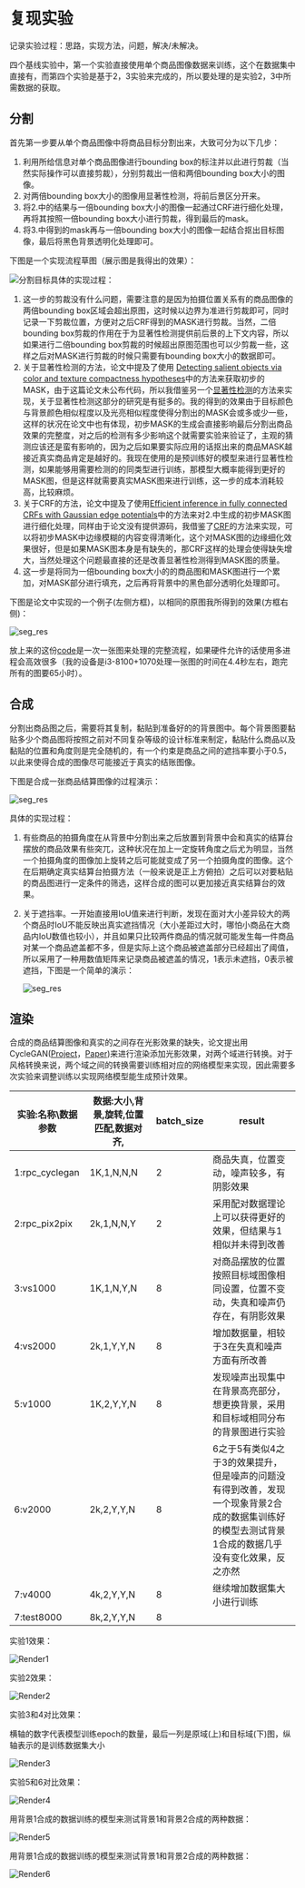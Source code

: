 # 复现实验
记录实验过程：思路，实现方法，问题，解决/未解决。

四个基线实验中，第一个实验直接使用单个商品图像数据来训练，这个在数据集中直接有，而第四个实验是基于2，3实验来完成的，所以要处理的是实验2，3中所需数据的获取。

## 分割

首先第一步要从单个商品图像中将商品目标分割出来，大致可分为以下几步：

1. 利用所给信息对单个商品图像进行bounding box的标注并以此进行剪裁（当然实际操作可以直接剪裁），分别剪裁出一倍和两倍bounding box大小的图像。
2. 对两倍bounding box大小的图像用显著性检测，将前后景区分开来。
3. 将2.中的结果与一倍bounding box大小的图像一起通过CRF进行细化处理，再将其按照一倍bounding box大小进行剪裁，得到最后的mask。
4. 将3.中得到的mask再与一倍bounding box大小的图像一起结合抠出目标图像，最后将黑色背景透明化处理即可。

下图是一个实现流程草图（展示图是我得出的效果）：

![分割目标](show_images/Segment.png)具体的实现过程：

1. 这一步的剪裁没有什么问题，需要注意的是因为拍摄位置关系有的商品图像的两倍bounding box区域会超出原图，这时候以边界为准进行剪裁即可，同时记录一下剪裁位置，方便对之后CRF得到的MASK进行剪裁。当然，二倍bounding box剪裁的作用在于为显著性检测提供前后景的上下文内容，所以如果进行二倍bounding box剪裁的时候超出原图范围也可以少剪裁一些，这样之后对MASK进行剪裁的时候只需要有bounding box大小的数据即可。
2. 关于显著性检测的方法，论文中提及了使用 [Detecting salient
   objects via color and texture compactness hypotheses](<https://ieeexplore.ieee.org/abstract/document/7523421>)中的方法来获取初步的MASK，由于这篇论文未公布代码，所以我借鉴另一个[显著性检测](<https://github.com/Joker316701882/Salient-Object-Detection>)的方法来实现，关于显著性检测这部分的研究是有挺多的。我的得到的效果由于目标颜色与背景颜色相似程度以及光亮相似程度使得分割出的MASK会或多或少一些，这样的状况在论文中也有体现，初步MASK的生成会直接影响最后分割出商品效果的完整度，对之后的检测有多少影响这个就需要实验来验证了，主观的猜测应该还是蛮有影响的，因为之后如果要实际应用的话抠出来的商品MASK越接近真实商品肯定是越好的。我现在使用的是预训练好的模型来进行显著性检测，如果能够用需要检测的的同类型进行训练，那模型大概率能得到更好的MASK图，但是这样就需要真实MASK图来进行训练，这一步的成本消耗较高，比较麻烦。
3. 关于CRF的方法，论文中提及了使用[Efficient inference in fully
   connected CRFs with Gaussian edge potentials](<http://papers.nips.cc/paper/4296-efficient-inference-in-fully-connected-crfs-with-gaussian-edge-potentials.pdf>)中的方法来对2.中生成的初步MASK图进行细化处理，同样由于论文没有提供源码，我借鉴了[CRF](<https://github.com/Andrew-Qibin/dss_crf>)的方法来实现，可以将初步MASK中边缘模糊的内容变得清晰化，这个对MASK图的边缘细化效果很好，但是如果MASK图本身是有缺失的，那CRF这样的处理会使得缺失增大，当然处理这个问题最直接的还是改善显著性检测得到MASK图的质量。
4. 这一步是将同为一倍bounding box大小的的商品图和MASK图进行一个累加，对MASK部分进行填充，之后再将背景中的黑色部分透明化处理即可。

下图是论文中实现的一个例子(左侧方框)，以相同的原图我所得到的效果(方框右侧)：

![seg_res](show_images/seg_res.png)

放上来的这份[code](segment/segment_product.py)是一次一张图来处理的完整流程，如果硬件允许的话使用多进程会高效很多（我的设备是i3-8100+1070处理一张图的时间在4.4秒左右，跑完所有的图要65小时）。

## 合成

分割出商品图之后，需要将其复制，黏贴到准备好的的背景图中。每个背景图要黏贴多少个商品图将按照之前对不同复杂等级的设计标准来制定，黏贴什么商品以及黏贴的位置和角度则是完全随机的，有一个约束是商品之间的遮挡率要小于0.5，以此来使得合成的图像尽可能接近于真实的结账图像。

下图是合成一张商品结算图像的过程演示：

![seg_res](show_images/copy_paste.png)

具体的实现过程：

1. 有些商品的拍摄角度在从背景中分割出来之后放置到背景中会和真实的结算台摆放的商品效果有些突兀，这种状况在加上一定旋转角度之后尤为明显，当然一个拍摄角度的图像加上旋转之后可能就变成了另一个拍摄角度的图像。这个在后期确定真实结算台拍摄方法（一般来说是正上方俯拍）之后可以对要粘贴的商品图进行一定条件的筛选，这样合成的图可以更加接近真实结算台的效果。

2. 关于遮挡率。一开始直接用IoU值来进行判断，发现在面对大小差异较大的两个商品时IoU不能反映出真实遮挡情况（大小差距过大时，哪怕小商品在大商品内IoU数值也较小），并且如果只比较两件商品的情况就可能发生每一件商品对某一个商品遮盖都不多，但是实际上这个商品被遮盖部分已经超出了阈值，所以采用了一种用数值矩阵来记录商品被遮盖的情况，1表示未遮挡，0表示被遮挡，下图是一个简单的演示：

   ![seg_res](show_images/occupation.png)

## 渲染

合成的商品结算图像和真实的之间存在光影效果的缺失，论文提出用CycleGAN([Project](<https://github.com/junyanz/pytorch-CycleGAN-and-pix2pix>)，[Paper](<https://arxiv.org/pdf/1703.10593.pdf>))来进行渲染添加光影效果，对两个域进行转换。对于风格转换来说，两个域之间的转换需要训练相对应的网络模型来实现，因此需要多次实验来调整训练以实现网络模型能生成预计效果。

| 实验:名称\数据参数 | 数据:大小,背景,旋转,位置匹配,数据对齐, | batch_size | result                                                       |
| ------------------ | -------------------------------------- | ---------- | ------------------------------------------------------------ |
| 1:rpc_cyclegan     | 1K,1,N,N,N                             | 2          | 商品失真，位置变动，噪声较多，有阴影效果                     |
| 2:rpc_pix2pix      | 2k,1,N,N,Y                             | 2          | 采用配对数据理论上可以获得更好的效果，但结果与1相似并未得到改善 |
| 3:vs1000           | 1K,1,N,Y,N                             | 8          | 对商品摆放的位置按照目标域图像相同设置，位置不变动，失真和噪声仍存在，有阴影效果 |
| 4:vs2000           | 2k,1,Y,Y,N                             | 8          | 增加数据量，相较于3在失真和噪声方面有所改善                  |
| 5:v1000            | 1K,2,Y,Y,N                             | 8          | 发现噪声出现集中在背景高亮部分，想更换背景，采用和目标域相同分布的背景图进行实验 |
| 6:v2000            | 2k,2,Y,Y,N                             | 8          | 6之于5有类似4之于3的效果提升，但是噪声的问题没有得到改善，发现一个现象背景2合成的数据集训练好的模型去测试背景1合成的数据几乎没有变化效果，反之亦然 |
| 7:v4000            | 4k,2,Y,Y,N                             | 8          | 继续增加数据集大小进行训练                                   |
| 7:test8000         | 8k,2,Y,Y,N                             | 8          |                                                              |

实验1效果：

![Render1](show_images/Render1.png)

实验2效果：

![Render2](show_images/Render2.png)

实验3和4对比效果：

​	横轴的数字代表模型训练epoch的数量，最后一列是原域(上)和目标域(下)图，纵轴表示的是训练数据集大小

![Render3](show_images/Render3.png)

实验5和6对比效果：

![Render4](show_images/Render4.png)

用背景1合成的数据训练的模型来测试背景1和背景2合成的两种数据：

![Render5](show_images/Render5.png)

用背景1合成的数据训练的模型来测试背景1和背景2合成的两种数据：

![Render6](show_images/Render6.png)